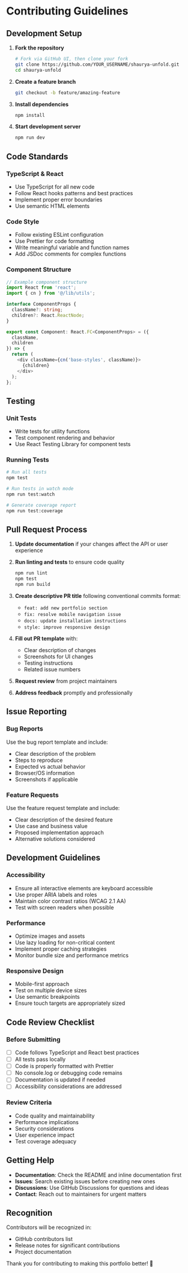 # Contributing Guidelines

## Development Setup

1. **Fork the repository**
   ```bash
   # Fork via GitHub UI, then clone your fork
   git clone https://github.com/YOUR_USERNAME/shaurya-unfold.git
   cd shaurya-unfold
   ```

2. **Create a feature branch**
   ```bash
   git checkout -b feature/amazing-feature
   ```

3. **Install dependencies**
   ```bash
   npm install
   ```

4. **Start development server**
   ```bash
   npm run dev
   ```

## Code Standards

### TypeScript & React
- Use TypeScript for all new code
- Follow React hooks patterns and best practices
- Implement proper error boundaries
- Use semantic HTML elements

### Code Style
- Follow existing ESLint configuration
- Use Prettier for code formatting
- Write meaningful variable and function names
- Add JSDoc comments for complex functions

### Component Structure
```typescript
// Example component structure
import React from 'react';
import { cn } from '@/lib/utils';

interface ComponentProps {
  className?: string;
  children?: React.ReactNode;
}

export const Component: React.FC<ComponentProps> = ({ 
  className, 
  children 
}) => {
  return (
    <div className={cn('base-styles', className)}>
      {children}
    </div>
  );
};
```

## Testing

### Unit Tests
- Write tests for utility functions
- Test component rendering and behavior
- Use React Testing Library for component tests

### Running Tests
```bash
# Run all tests
npm test

# Run tests in watch mode
npm run test:watch

# Generate coverage report
npm run test:coverage
```

## Pull Request Process

1. **Update documentation** if your changes affect the API or user experience
2. **Run linting and tests** to ensure code quality
   ```bash
   npm run lint
   npm test
   npm run build
   ```
3. **Create descriptive PR title** following conventional commits format:
   - `feat: add new portfolio section`
   - `fix: resolve mobile navigation issue`
   - `docs: update installation instructions`
   - `style: improve responsive design`

4. **Fill out PR template** with:
   - Clear description of changes
   - Screenshots for UI changes
   - Testing instructions
   - Related issue numbers

5. **Request review** from project maintainers
6. **Address feedback** promptly and professionally

## Issue Reporting

### Bug Reports
Use the bug report template and include:
- Clear description of the problem
- Steps to reproduce
- Expected vs actual behavior
- Browser/OS information
- Screenshots if applicable

### Feature Requests
Use the feature request template and include:
- Clear description of the desired feature
- Use case and business value
- Proposed implementation approach
- Alternative solutions considered

## Development Guidelines

### Accessibility
- Ensure all interactive elements are keyboard accessible
- Use proper ARIA labels and roles
- Maintain color contrast ratios (WCAG 2.1 AA)
- Test with screen readers when possible

### Performance
- Optimize images and assets
- Use lazy loading for non-critical content
- Implement proper caching strategies
- Monitor bundle size and performance metrics

### Responsive Design
- Mobile-first approach
- Test on multiple device sizes
- Use semantic breakpoints
- Ensure touch targets are appropriately sized

## Code Review Checklist

### Before Submitting
- [ ] Code follows TypeScript and React best practices
- [ ] All tests pass locally
- [ ] Code is properly formatted with Prettier
- [ ] No console.log or debugging code remains
- [ ] Documentation is updated if needed
- [ ] Accessibility considerations are addressed

### Review Criteria
- Code quality and maintainability
- Performance implications
- Security considerations
- User experience impact
- Test coverage adequacy

## Getting Help

- **Documentation**: Check the README and inline documentation first
- **Issues**: Search existing issues before creating new ones
- **Discussions**: Use GitHub Discussions for questions and ideas
- **Contact**: Reach out to maintainers for urgent matters

## Recognition

Contributors will be recognized in:
- GitHub contributors list
- Release notes for significant contributions
- Project documentation

Thank you for contributing to making this portfolio better! 🚀